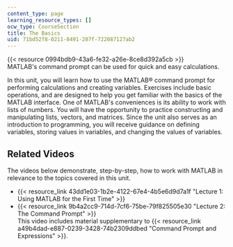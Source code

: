 ```yaml
---
content_type: page
learning_resource_types: []
ocw_type: CourseSection
title: The Basics
uid: 71bd52f8-0211-8491-207f-722087127ab2
---
```


{{< resource 0994bdb9-43a6-fe32-a26e-8ce8d392a5cb >}}  
MATLAB's command prompt can be used for quick and easy calculations.

In this unit, you will learn how to use the MATLAB® command prompt for performing calculations and creating variables. Exercises include basic operations, and are designed to help you get familiar with the basics of the MATLAB interface. One of MATLAB's conveniences is its ability to work with lists of numbers. You will have the opportunity to practice constructing and manipulating lists, vectors, and matrices. Since the unit also serves as an introduction to programming, you will receive guidance on defining variables, storing values in variables, and changing the values of variables.

Related Videos
--------------

The videos below demonstrate, step-by-step, how to work with MATLAB in relevance to the topics covered in this unit.

*   {{< resource_link 43dd1e03-1b2e-4122-67e4-4b5e6d9d7a1f "Lecture 1: Using MATLAB for the First Time" >}}
*   {{< resource_link 9b4a2cc9-714d-7cf6-75be-79f825505e30 "Lecture 2: The Command Prompt" >}}  
    This video includes material supplementary to {{< resource_link a49b4dad-e887-0239-3428-74b2309ddbed "Command Prompt and Expressions" >}}.